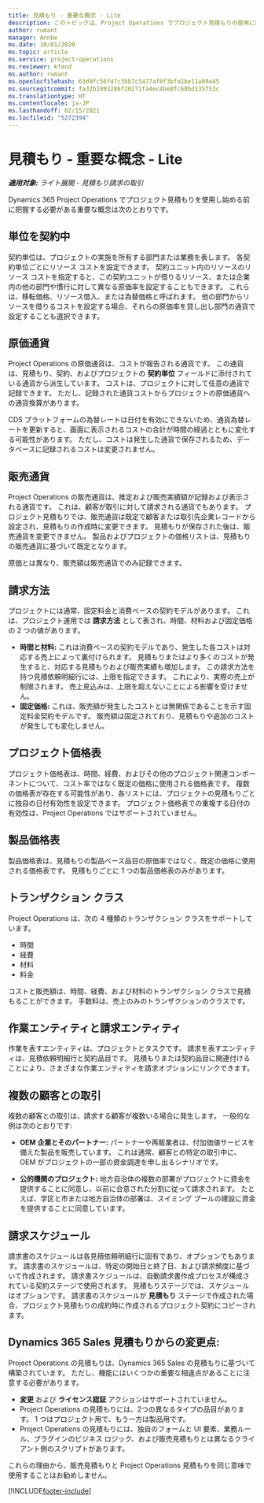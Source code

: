 ```yaml
---
title: 見積もり - 重要な概念 - Lite
description: このトピックは、Project Operations でプロジェクト見積もりの使用に関する情報を提供します。
author: rumant
manager: Annbe
ms.date: 10/01/2020
ms.topic: article
ms.service: project-operations
ms.reviewer: kfend
ms.author: rumant
ms.openlocfilehash: 63d9fc56f47c3bb7c5477af8f3bfa1be11a09a45
ms.sourcegitcommit: fa32b1893286f20271fa4ec4be8fc68bd135f53c
ms.translationtype: HT
ms.contentlocale: ja-JP
ms.lasthandoff: 02/15/2021
ms.locfileid: "5272394"
---
```

# <a name="quotes---key-concepts---lite"></a>見積もり - 重要な概念 - Lite

_**適用対象:** ライト展開 - 見積もり請求の取引_


Dynamics 365 Project Operations でプロジェクト見積もりを使用し始める前に把握する必要がある重要な概念は次のとおりです。

## <a name="contracting-unit"></a>単位を契約中

契約単位は、プロジェクトの実施を所有する部門または業務を表します。 各契約単位ごとにリソース コストを設定できます。 契約ユニット内のリソースのリソース コストを指定すると、この契約ユニットが借りるリソース、または企業内の他の部門や慣行に対して異なる原価率を設定することもできます。 これらは、移転価格、リソース借入、または為替価格と呼ばれます。 他の部門からリソースを借りるコストを設定する場合、それらの原価率を貸し出し部門の通貨で設定することも選択できます。

## <a name="cost-currency"></a>原価通貨

Project Operations の原価通貨は、コストが報告される通貨です。 この通貨は、見積もり、契約、およびプロジェクトの **契約単位** フィールドに添付されている通貨から派生しています。 コストは、プロジェクトに対して任意の通貨で記録できます。 ただし、記録された通貨コストからプロジェクトの原価通貨への通貨換算があります。

CDS プラットフォームの為替レートは日付を有効にできないため、通貨為替レートを更新すると、画面に表示されるコストの合計が時間の経過とともに変化する可能性があります。 ただし、コストは発生した通貨で保存されるため、データベースに記録されるコストは変更されません。

## <a name="sales-currency"></a>販売通貨

Project Operations の販売通貨は、推定および販売実績額が記録および表示される通貨です。 これは、顧客が取引に対して請求される通貨でもあります。 プロジェクト見積もりでは、販売通貨は既定で顧客または取引先企業レコードから設定され、見積もりの作成時に変更できます。 見積もりが保存された後は、販売通貨を変更できません。 製品およびプロジェクトの価格リストは、見積もりの販売通貨に基づいて既定となります。

原価とは異なり、販売額は販売通貨でのみ記録できます。

## <a name="billing-method"></a>請求方法

プロジェクトには通常、固定料金と消費ベースの契約モデルがあります。 これは、プロジェクト運用では **請求方法** として表され、時間、材料および固定価格の 2 つの値があります。

- **時間と材料:** これは消費ベースの契約モデルであり、発生した各コストは対応する売上によって裏付けられます。 見積もりまたはより多くのコストが発生すると、対応する見積もりおよび販売実績も増加します。 この請求方法を持つ見積依頼明細行には、上限を指定できます。 これにより、実際の売上が制限されます。 売上見込みは、上限を超えないことによる影響を受けません。
- **固定価格:** これは、販売額が発生したコストとは無関係であることを示す固定料金契約モデルです。 販売額は固定されており、見積もりや追加のコストが発生しても変化しません。

## <a name="project-price-lists"></a>プロジェクト価格表

プロジェクト価格表は、時間、経費、およびその他のプロジェクト関連コンポーネントについて、コスト率ではなく既定の価格に使用される価格表です。 複数の価格表が存在する可能性があり、各リストには、プロジェクトの見積もりごとに独自の日付有効性を設定できます。 プロジェクト価格表での重複する日付の有効性は、Project Operations ではサポートされていません。

## <a name="product-price-lists"></a>製品価格表

製品価格表は、見積もりの製品ベース品目の原価率ではなく、既定の価格に使用される価格表です。 見積もりごとに 1 つの製品価格表のみがあります。

## <a name="transaction-classes"></a>トランザクション クラス

Project Operations は、次の 4 種類のトランザクション クラスをサポートしています。

- 時間
- 経費
- 材料
- 料金

コストと販売額は、時間、経費、および材料のトランザクション クラスで見積もることができます。 手数料は、売上のみのトランザクションのクラスです。

## <a name="work-entities-and-billing-entities"></a>作業エンティティと請求エンティティ

作業を表すエンティティは、プロジェクトとタスクです。 請求を表すエンティティは、見積依頼明細行と契約品目です。 見積もりまたは契約品目に関連付けることにより、さまざまな作業エンティティを請求オプションにリンクできます。

## <a name="multi-customer-deals"></a>複数の顧客との取引

複数の顧客との取引は、請求する顧客が複数いる場合に発生します。 一般的な例は次のとおりです:

- **OEM 企業とそのパートナー:** パートナーや再販業者は、付加価値サービスを備えた製品を販売しています。 これは通常、顧客との特定の取引中に、OEM がプロジェクトの一部の資金調達を申し出るシナリオです。 

- **公的機関のプロジェクト:** 地方自治体の複数の部署がプロジェクトに資金を提供することに同意し、以前に合意された分割に従って請求されます。 たとえば、学区と市または地方自治体の部署は、スイミング プールの建設に資金を提供することに同意しています。

## <a name="invoice-schedules"></a>請求スケジュール

請求書のスケジュールは各見積依頼明細行に固有であり、オプションでもあります。 請求書のスケジュールは、特定の開始日と終了日、および請求頻度に基づいて作成されます。 請求書スケジュールは、自動請求書作成プロセスが構成されている契約ステージで使用されます。 見積もりステージでは、スケジュールはオプションです。 請求書のスケジュールが **見積もり** ステージで作成された場合、プロジェクト見積もりの成約時に作成されるプロジェクト契約にコピーされます。

## <a name="changes-from-dynamics-365-sales-quote"></a>Dynamics 365 Sales 見積もりからの変更点:

Project Operations の見積もりは、Dynamics 365 Sales の見積もりに基づいて構築されています。 ただし、機能にはいくつかの重要な相違点があることに注意する必要があります。

- **変更** および **ライセンス認証** アクションはサポートされていません。
- Project Operations の見積もりには、2つの異なるタイプの品目があります。 1 つはプロジェクト用で、もう一方は製品用です。
- Project Operations の見積もりには、独自のフォームと UI 要素、業務ルール、プラグインのビジネス ロジック、および販売見積もりとは異なるクライアント側のスクリプトがあります。

これらの理由から、販売見積もりと Project Operations 見積もりを同じ意味で使用することはお勧めしません。


[!INCLUDE[footer-include](../../includes/footer-banner.md)]